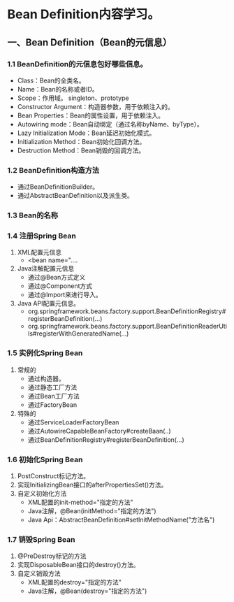 # Bean Definition内容学习。
## 一、Bean Definition（Bean的元信息）
### 1.1 BeanDefinition的元信息包好哪些信息。
   * Class：Bean的全类名。
   * Name：Bean的名称或者ID。
   * Scope：作用域。 singleton、prototype    
   * Constructor Argument：构造器参数，用于依赖注入的。
   * Bean Properties：Bean的属性设置，用于依赖注入。
   * Autowiring mode：Bean自动绑定（通过名称byName、byType）。
   * Lazy Initialization Mode：Bean延迟初始化模式。
   * Initialization Method：Bean初始化回调方法。
   * Destruction Method：Bean销毁的回调方法。  
   
### 1.2 BeanDefinition构造方法
   * 通过BeanDefinitionBuilder。
   * 通过AbstractBeanDefinition以及派生类。
   
### 1.3 Bean的名称

### 1.4 注册Spring Bean
1. XML配置元信息
   * <bean name="....
2. Java注解配置元信息   
   * 通过@Bean方式定义
   * 通过@Component方式
   * 通过@Import来进行导入。
3. Java API配置元信息。
   * org.springframework.beans.factory.support.BeanDefinitionRegistry#registerBeanDefinition(...)
   * org.springframework.beans.factory.support.BeanDefinitionReaderUtils#registerWithGeneratedName(...)
   
### 1.5 实例化Spring Bean
1. 常规的
    * 通过构造器。
    * 通过静态工厂方法
    * 通过Bean工厂方法
    * 通过FactoryBean
2. 特殊的
    * 通过ServiceLoaderFactoryBean
    * 通过AutowireCapableBeanFactory#createBaan(..)
    * 通过BeanDefinitionRegistry#registerBeanDefinition(...)      
    
### 1.6 初始化Spring Bean 
1. PostConstruct标记方法。
2. 实现InitializingBean接口的afterPropertiesSet()方法。
3. 自定义初始化方法
    * XML配置的init-method="指定的方法"
    * Java注解，@Bean(initMethod="指定的方法")
    * Java Api：AbstractBeanDefinition#setInitMethodName("方法名")
    
### 1.7 销毁Spring Bean
1. @PreDestroy标记的方法
2. 实现DisposableBean接口的destroy()方法。
3. 自定义销毁方法
    * XML配置的destroy="指定的方法"
    * Java注解，@Bean(destroy="指定的方法")